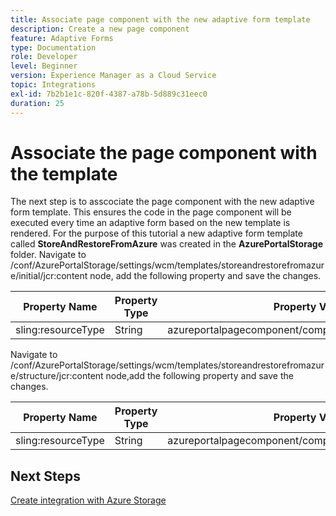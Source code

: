 ```yaml
---
title: Associate page component with the new adaptive form template
description: Create a new page component
feature: Adaptive Forms
type: Documentation
role: Developer
level: Beginner
version: Experience Manager as a Cloud Service
topic: Integrations
exl-id: 7b2b1e1c-820f-4387-a78b-5d889c31eec0
duration: 25
---
```

# Associate the page component with the template

The next step is to asscociate the page component with the new adaptive form template. This ensures the code in the page component will be executed every time an adaptive form based on the new template is rendered. For the purpose of this tutorial a new adaptive form template called **StoreAndRestoreFromAzure** was created in the **AzurePortalStorage** folder.
Navigate to /conf/AzurePortalStorage/settings/wcm/templates/storeandrestorefromazure/initial/jcr:content node, add the following property and save the changes.

| **Property Name**  | **Property Type** | **Property Value**                                    |
|--------------------|-------------------|-------------------------------------------------------|
| sling:resourceType | String            | azureportalpagecomponent/component/page/storeandfetch |

Navigate to /conf/AzurePortalStorage/settings/wcm/templates/storeandrestorefromazure/structure/jcr:content node,add the following property and save the changes.

| **Property Name**  | **Property Type** | **Property Value**                                    |
|--------------------|-------------------|-------------------------------------------------------|
| sling:resourceType | String            | azureportalpagecomponent/component/page/storeandfetch |


## Next Steps

[Create integration with Azure Storage](./create-fdm.md)
